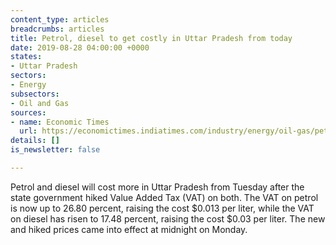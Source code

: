 ```yaml
---
content_type: articles
breadcrumbs: articles
title: Petrol, diesel to get costly in Uttar Pradesh from today
date: 2019-08-28 04:00:00 +0000
states:
- Uttar Pradesh
sectors:
- Energy
subsectors:
- Oil and Gas
sources:
- name: Economic Times
  url: https://economictimes.indiatimes.com/industry/energy/oil-gas/petrol-diesel-to-get-costly-in-uttar-pradesh-from-today/articleshow/70749055.cms
details: []
is_newsletter: false

---
```

Petrol and diesel will cost more in Uttar Pradesh from Tuesday after the state government hiked Value Added Tax (VAT) on both. The VAT on petrol is now up to 26.80 percent, raising the cost $0.013 per liter, while the VAT on diesel has risen to 17.48 percent, raising the cost $0.03 per liter. The new and hiked prices came into effect at midnight on Monday.
